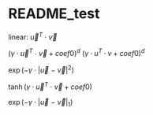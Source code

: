 # README_test

linear: $\vec{u}^T$ $\cdot$ $\vec{v}$

$(\gamma \cdot \vec{u}^T$ $\cdot$ $\vec{v} + coef0)^{d}$
$(\gamma \cdot u^T \cdot v + coef0)^{d}$

$\exp(-\gamma \cdot |\vec{u}$ $-$ $\vec{v}|^2)$

$\tanh(\gamma \cdot \vec{u}^T$ $\cdot$ $\vec{v} + coef0)$

$\exp(-\gamma \cdot |\vec{u}$ $-$ $\vec{v}|_1)$
